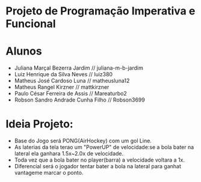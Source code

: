 # Projeto de Programação Imperativa e Funcional

# Alunos
- Juliana Marçal Bezerra Jardim // juliana-m-b-jardim
- Luiz Henrique da Silva Neves // luiz380
- Matheus José Cardoso Luna // matheusluna12
- Matheus Rangel Kirzner // mattkirzner
- Paulo César Ferreira de Assis // Mareaturbo2
- Robson Sandro Andrade Cunha Filho // Robson3699

# Ideia Projeto:
- Base do Jogo será PONG(AirHockey) com um gol Line.
- As laterias da tela terao um "PowerUP" de velocidade:se a bola bater na lateral ela ganhara 1.5x~2.0x de velocidade.
- Toda vez que a bola bater no player(barra) a velocidade voltara a 1x.
- Diferencial será o jogador tentar bater a bola na lateral para ganhat vantageme marcar o ponto.

